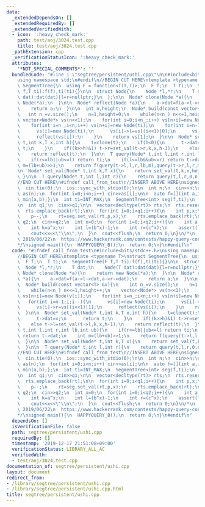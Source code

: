 ```yaml
---
data:
  _extendedDependsOn: []
  _extendedRequiredBy: []
  _extendedVerifiedWith:
  - icon: ':heavy_check_mark:'
    path: test/aoj/3024.test.cpp
    title: test/aoj/3024.test.cpp
  _pathExtension: cpp
  _verificationStatusIcon: ':heavy_check_mark:'
  attributes:
    '*NOT_SPECIAL_COMMENTS*': ''
  bundledCode: "#line 1 \"segtree/persistent/ushi.cpp\"\n\n#include<bits/stdc++.h>\n\
    using namespace std;\n#endif\n//BEGIN CUT HERE\ntemplate <typename T>\nstruct\
    \ SegmentTree{\n  using F = function<T(T,T)>;\n  F f;\n  T ti;\n  SegmentTree(F\
    \ f,T ti):f(f),ti(ti){}\n\n  struct Node{\n    Node *l,*r;\n    T dat;\n    Node(T\
    \ dat):dat(dat){l=r=nullptr;}\n  };\n\n  Node* clone(Node *a){\n    return new\
    \ Node(*a);\n  }\n\n  Node* reflect(Node *a){\n    a->dat=f(a->l->dat,a->r->dat);\n\
    \    return a;\n  }\n\n  int n,height;\n  Node* build(const vector<T> &v){\n \
    \   int n_=v.size();\n    n=1;height=0;\n    while(n<n_) n<<=1,height++;\n   \
    \ vector<Node*> vs(n<<1);\n    for(int i=0;i<n_;i++) vs[n+i]=new Node(v[i]);\n\
    \    for(int i=n_;i<n;i++) vs[n+i]=new Node(ti);\n    for(int i=n-1;i;i--){\n\
    \      vs[i]=new Node(ti);\n      vs[i]->l=vs[(i<<1)|0];\n      vs[i]->r=vs[(i<<1)|1];\n\
    \      reflect(vs[i]);\n    }\n    return vs[1];\n  }\n\n  Node* set_val(Node*\
    \ t,int k,T x,int h){\n    t=clone(t);\n    if(h<0){\n      t->dat=x;\n      return\
    \ t;\n    }\n    if((k>>h)&1) t->r=set_val(t->r,k,x,h-1);\n    else t->l=set_val(t->l,k,x,h-1);\n\
    \    return reflect(t);\n  }\n\n  T query(Node* t,int l,int r,int lb,int ub){\n\
    \    if(r<=lb||ub<=l) return ti;\n    if(l<=lb&&ub<=r) return t->dat;\n    int\
    \ m=(lb+ub)>>1;\n    return f(query(t->l,l,r,lb,m),query(t->r,l,r,m,ub));\n  }\n\
    \n  Node* set_val(Node* t,int k,T x){\n    return set_val(t,k,x,height-1);\n \
    \ }\n\n  T query(Node* t,int l,int r){\n    return query(t,l,r,0,n);\n  }\n};\n\
    //END CUT HERE\n#ifndef call_from_test\n//INSERT ABOVE HERE\nsigned HAPPYQUERY_B(){\n\
    \  cin.tie(0);\n  ios::sync_with_stdio(0);\n\n  int n;\n  cin>>n;\n  vector<int>\
    \ as(n);\n  for(int i=0;i<n;i++) cin>>as[i];\n\n  auto f=[](int a,int b){return\
    \ min(a,b);};\n  int ti=INT_MAX;\n  SegmentTree<int> seg(f,ti);\n  auto rt=seg.build(as);\n\
    \n  int q1;\n  cin>>q1;\n\n  vector<decltype(rt)> rts;\n  rts.reserve(q1+1);\n\
    \  rts.emplace_back(rt);\n\n  for(int i=0;i<q1;i++){\n    int p,x;\n    cin>>p>>x;\n\
    \    p--;\n    rt=seg.set_val(rt,p,x);\n    rts.emplace_back(rt);\n  }\n\n  int\
    \ q2;\n  cin>>q2;\n  int x=0;\n  for(int i=0;i<q2;i++){\n    int a,b,c;\n    cin>>a>>b>>c;\n\
    \    int k=a^x;\n    int l=(b^x)-1;\n    int r=(c^x);\n    assert(l<r);\n    x=seg.query(rts[k],l,r);\n\
    \    cout<<x<<\"\\n\";\n  }\n  cout<<flush;\n  return 0;\n}\n/*\n  verified on\
    \ 2019/06/22\n  https://www.hackerrank.com/contests/happy-query-contest/challenges/minimum-history-query\n\
    */\nsigned main(){\n  HAPPYQUERY_B();\n  return 0;\n}\n#endif\n"
  code: "#ifndef call_from_test\n#include<bits/stdc++.h>\nusing namespace std;\n#endif\n\
    //BEGIN CUT HERE\ntemplate <typename T>\nstruct SegmentTree{\n  using F = function<T(T,T)>;\n\
    \  F f;\n  T ti;\n  SegmentTree(F f,T ti):f(f),ti(ti){}\n\n  struct Node{\n  \
    \  Node *l,*r;\n    T dat;\n    Node(T dat):dat(dat){l=r=nullptr;}\n  };\n\n \
    \ Node* clone(Node *a){\n    return new Node(*a);\n  }\n\n  Node* reflect(Node\
    \ *a){\n    a->dat=f(a->l->dat,a->r->dat);\n    return a;\n  }\n\n  int n,height;\n\
    \  Node* build(const vector<T> &v){\n    int n_=v.size();\n    n=1;height=0;\n\
    \    while(n<n_) n<<=1,height++;\n    vector<Node*> vs(n<<1);\n    for(int i=0;i<n_;i++)\
    \ vs[n+i]=new Node(v[i]);\n    for(int i=n_;i<n;i++) vs[n+i]=new Node(ti);\n \
    \   for(int i=n-1;i;i--){\n      vs[i]=new Node(ti);\n      vs[i]->l=vs[(i<<1)|0];\n\
    \      vs[i]->r=vs[(i<<1)|1];\n      reflect(vs[i]);\n    }\n    return vs[1];\n\
    \  }\n\n  Node* set_val(Node* t,int k,T x,int h){\n    t=clone(t);\n    if(h<0){\n\
    \      t->dat=x;\n      return t;\n    }\n    if((k>>h)&1) t->r=set_val(t->r,k,x,h-1);\n\
    \    else t->l=set_val(t->l,k,x,h-1);\n    return reflect(t);\n  }\n\n  T query(Node*\
    \ t,int l,int r,int lb,int ub){\n    if(r<=lb||ub<=l) return ti;\n    if(l<=lb&&ub<=r)\
    \ return t->dat;\n    int m=(lb+ub)>>1;\n    return f(query(t->l,l,r,lb,m),query(t->r,l,r,m,ub));\n\
    \  }\n\n  Node* set_val(Node* t,int k,T x){\n    return set_val(t,k,x,height-1);\n\
    \  }\n\n  T query(Node* t,int l,int r){\n    return query(t,l,r,0,n);\n  }\n};\n\
    //END CUT HERE\n#ifndef call_from_test\n//INSERT ABOVE HERE\nsigned HAPPYQUERY_B(){\n\
    \  cin.tie(0);\n  ios::sync_with_stdio(0);\n\n  int n;\n  cin>>n;\n  vector<int>\
    \ as(n);\n  for(int i=0;i<n;i++) cin>>as[i];\n\n  auto f=[](int a,int b){return\
    \ min(a,b);};\n  int ti=INT_MAX;\n  SegmentTree<int> seg(f,ti);\n  auto rt=seg.build(as);\n\
    \n  int q1;\n  cin>>q1;\n\n  vector<decltype(rt)> rts;\n  rts.reserve(q1+1);\n\
    \  rts.emplace_back(rt);\n\n  for(int i=0;i<q1;i++){\n    int p,x;\n    cin>>p>>x;\n\
    \    p--;\n    rt=seg.set_val(rt,p,x);\n    rts.emplace_back(rt);\n  }\n\n  int\
    \ q2;\n  cin>>q2;\n  int x=0;\n  for(int i=0;i<q2;i++){\n    int a,b,c;\n    cin>>a>>b>>c;\n\
    \    int k=a^x;\n    int l=(b^x)-1;\n    int r=(c^x);\n    assert(l<r);\n    x=seg.query(rts[k],l,r);\n\
    \    cout<<x<<\"\\n\";\n  }\n  cout<<flush;\n  return 0;\n}\n/*\n  verified on\
    \ 2019/06/22\n  https://www.hackerrank.com/contests/happy-query-contest/challenges/minimum-history-query\n\
    */\nsigned main(){\n  HAPPYQUERY_B();\n  return 0;\n}\n#endif\n"
  dependsOn: []
  isVerificationFile: false
  path: segtree/persistent/ushi.cpp
  requiredBy: []
  timestamp: '2019-12-17 21:51:08+09:00'
  verificationStatus: LIBRARY_ALL_AC
  verifiedWith:
  - test/aoj/3024.test.cpp
documentation_of: segtree/persistent/ushi.cpp
layout: document
redirect_from:
- /library/segtree/persistent/ushi.cpp
- /library/segtree/persistent/ushi.cpp.html
title: segtree/persistent/ushi.cpp
---
```

